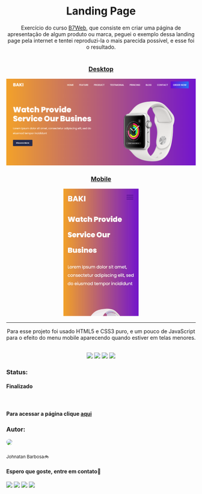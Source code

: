 <h1 align="center">Landing Page</h1>

<div align="center">
    Exercício do curso <a href="https://www.b7web.com.br">B7Web</a>, que consiste em criar uma página de apresentação de algum produto ou marca, peguei o exemplo dessa landing page pela internet e tentei reproduzi-la o mais parecida possível, e esse foi o resultado.
</div>
<br>

<h3 align="center" style="text-decoration: underline">Desktop</h3>

<img src="assets/images/desktop.png">

<br>

<h3 align="center" style="text-decoration: underline">Mobile</h3>

<div align="center">
    <img width="200px" src="assets/images/Mobile.gif">
</div>

---

<div align="center">
    Para esse projeto foi usado HTML5 e CSS3 puro, e um pouco de JavaScript para o efeito do menu mobile aparecendo quando estiver em telas menores.
<br><br>

![](https://img.shields.io/badge/Autor-Johnatan%20Barbosa-brightgreen)
![](https://img.shields.io/badge/Front--End-HTML5-orange)
![](https://img.shields.io/badge/Front--End-CSS-blue)
![](https://img.shields.io/badge/Back--End-JavaScript-yellow)

</div>

### Status:

#### Finalizado

<br>

#### Para acessar a página clique <a href="https://landing-page-jb.netlify.app/">aqui</a>


### Autor:

<a href="https://github.com/JohnatanBarbosa"><img src="https://avatars.githubusercontent.com/u/94154381?v=4" style="width: 100px; border-radius: 50%"></a>

<sub>Johnatan Barbosa🚲</sub>

#### Espero que goste, entre em contato📲


<a href="https://www.instagram.com/johnatan_park/" target="_blank"><img src="https://img.shields.io/badge/-Instagram-%23E4405F?style=for-the-badge&logo=instagram&logoColor=white" target="_blank"></a>
<a href = "mailto:barbosajohnatan99@gmail.com"><img src="https://img.shields.io/badge/-Gmail-%23333?style=for-the-badge&logo=gmail&logoColor=white" target="_blank"></a>
<a href="https://www.linkedin.com/in/johnatan-barbosa-de-brito-7845631ab/" target="_blank"><img src="https://img.shields.io/badge/-LinkedIn-%230077B5?style=for-the-badge&logo=linkedin&logoColor=white" target="_blank"></a>
<a href = "https://api.whatsapp.com/send?phone=5561992608982"><img src="https://img.shields.io/badge/WhatsApp-25D366?style=for-the-badge&logo=whatsapp&logoColor=white" target="_blank"></a>
